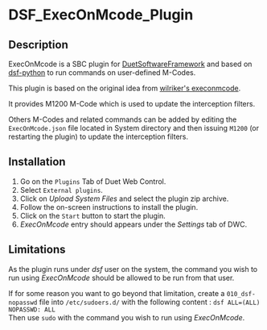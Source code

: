 # DSF_ExecOnMcode_Plugin

## Description
ExecOnMcode is a SBC plugin for [DuetSoftwareFramework](https://github.com/Duet3D/DuetSoftwareFramework) and based on [dsf-python](https://github.com/Duet3D/dsf-python) to run commands on user-defined M-Codes.

This plugin is based on the original idea from [wilriker's execonmcode](https://github.com/wilriker/execonmcode).

It provides M1200 M-Code which is used to update the interception filters.

Others M-Codes and related commands can be added by editing the `ExecOnMcode.json` file located in System directory and then issuing `M1200` (or restarting the plugin) to update the interception filters.

## Installation

1. Go on the `Plugins` Tab of Duet Web Control.
2. Select `External plugins`.
3. Click on *Upload System Files* and select the plugin zip archive.
4. Follow the on-screen instructions to install the plugin.
5. Click on the `Start` button to start the plugin.
6. *ExecOnMcode* entry should appears under the *Settings* tab of DWC.

## Limitations

As the plugin runs under *dsf* user on the system, the command you wish to run using *ExecOnMcode* should be allowed to be run from that user.

If for some reason you want to go beyond that limitation, create a `010_dsf-nopasswd` file into `/etc/sudoers.d/` with the following content : `dsf ALL=(ALL) NOPASSWD: ALL`
<br>Then use `sudo` with the command you wish to run using *ExecOnMcode*.